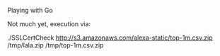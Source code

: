 Playing with Go

Not much yet, execution via:


./SSLCertCheck http://s3.amazonaws.com/alexa-static/top-1m.csv.zip /tmp/lala.zip /tmp/top-1m.csv.zip

